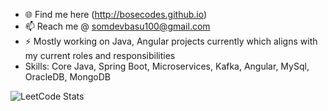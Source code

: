 - 🌐 Find me here (http://bosecodes.github.io)
- 📫 Reach me @ somdevbasu100@gmail.com
- ⚡ Mostly working on Java, Angular projects currently which aligns with my current roles and responsibilities
- Skills: Core Java, Spring Boot, Microservices, Kafka, Angular, MySql, OracleDB, MongoDB

![LeetCode Stats](https://leetcard.jacoblin.cool/somdevvv?theme=dark&font=Goldman&ext=heatmap)

